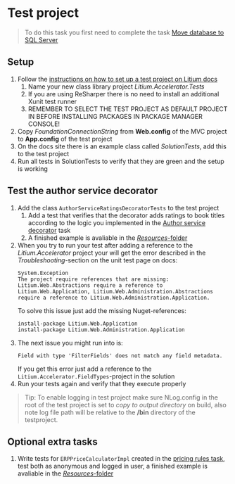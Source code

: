 # Test project

> To do this task you first need to complete the task [Move database to SQL Server](../Move%20database%20to%20SQL%20Server)

## Setup

1. Follow the [instructions on how to set up a test project on Litium docs](https://docs.litium.com/documentation/get-started/setting_up_a_test_project)
    1. Name your new class library project _Litium.Accelerator.Tests_
    1. If you are using ReSharper there is no need to install an additional Xunit test runner
    1. REMEMBER TO SELECT THE TEST PROJECT AS DEFAULT PROJECT IN BEFORE INSTALLING PACKAGES IN PACKAGE MANAGER CONSOLE!
1. Copy _FoundationConnectionString_ from **Web.config** of the MVC project to **App.config** of the test project
1. On the docs site there is an example class called _SolutionTests_, add this to the test project
1. Run all tests in SolutionTests to verify that they are green and the setup is working

## Test the author service decorator

1. Add the class `AuthorServiceRatingsDecoratorTests` to the test project
    1. Add a test that verifies that the decorator adds ratings to book titles according to the logic you implemented in the [Author service decorator](../Author%20service%20decorator) task
    1. A finished example is avaliable in the [_Resources_-folder](Resources/AuthorServiceRatingsDecoratorTests.cs)
1. When you try to run your test after adding a reference to the _Litium.Accelerator_ project your will get the error described in the _Troubleshooting_-section on the unit test page on docs: 
    ```
    System.Exception
    The project require references that are missing: Litium.Web.Abstractions require a reference to Litium.Web.Application, Litium.Web.Administration.Abstractions require a reference to Litium.Web.Administration.Application.
    ```
    To solve this issue just add the missing Nuget-references:
    ```
    install-package Litium.Web.Application
    install-package Litium.Web.Administration.Application
    ```
1. The next issue you might run into is: 
    ```
    Field with type 'FilterFields' does not match any field metadata.
    ```
    If you get this error just add a reference to the `Litium.Accelerator.FieldTypes`-project in the solution
1. Run your tests again and verify that they execute properly    

> Tip: To enable logging in test project make sure NLog.config in the root of the test project is set to _copy to output directory_ on build, also note log file path will be relative to the **/bin** directory of the testproject.

## Optional extra tasks

1. Write tests for `ERPPriceCalculatorImpl` created in the [pricing rules task](../Pricing%20rules), test both as anonymous and logged in user, a finished example is avaliable in the [_Resources_-folder](Resources/ERPPriceCalculatorImplTests.cs)


